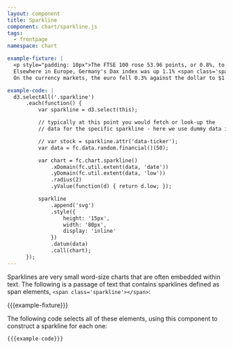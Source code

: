```yaml
---
layout: component
title: Sparkline
component: chart/sparkline.js
tags:
  - frontpage
namespace: chart

example-fixture: |
  <p style="padding: 10px">The FTSE 100 rose 53.96 points, or 0.8%, to 6,574.94 <span class='sparkline'></span>.
  Elsewhere in Europe, Germany's Dax index was up 1.1% <span class='sparkline'></span>, while in France, the Cac 40 index climbed 1% <span class='sparkline'></span>.
  On the currency markets, the euro fell 0.3% against the dollar to $1.1111 <span class='sparkline'></span>. The pound rose 0.2% against the euro to €1.4138 <span class='sparkline'></span> and was flat against the dollar at $1.5711 <span class='sparkline'></span>.</p>

example-code: |
  d3.selectAll('.sparkline')
      .each(function() {
          var sparkline = d3.select(this);

          // typically at this point you would fetch or look-up the
          // data for the specific sparkline - here we use dummy data instead

          // var stock = sparkline.attr('data-ticker');
          var data = fc.data.random.financial()(50);

          var chart = fc.chart.sparkline()
              .xDomain(fc.util.extent(data, 'date'))
              .yDomain(fc.util.extent(data, 'low'))
              .radius(2)
              .yValue(function(d) { return d.low; });

          sparkline
              .append('svg')
              .style({
                  height: '15px',
                  width: '80px',
                  display: 'inline'
              })
              .datum(data)
              .call(chart);
      });
---
```


Sparklines are very small word-size charts that are often embedded within text. The following is a passage of text that contains sparklines defined as span elements, `<span class='sparkline'></span>`:

{{{example-fixture}}}

The following code selects all of these elements, using this component to construct a sparkline for each one:

```js
{{{example-code}}}
```

<script type="text/javascript">
(function() {
  {{{example-code}}}
}());
</script>

